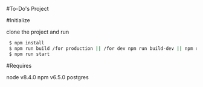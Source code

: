 #To-Do's Project

#Initialize

clone the project and run

```sh
 $ npm install
 $ npm run build /for production || /for dev npm run build-dev || npm run build-watch
 $ npm run start
```
#Requires

node v8.4.0
npm v6.5.0
postgres


<!-- [![Build Status](https://travis-ci.org/halleycarleton/stackathon.svg?branch=master)](https://travis-ci.org/halleycarleton/stackathon) -->
